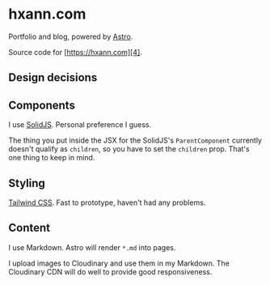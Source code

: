 # hxann.com

Portfolio and blog, powered by [Astro][1].

Source code for [https://hxann.com][4].

## Design decisions

## Components

I use [SolidJS][2]. Personal preference I guess.

The thing you put inside the JSX for the SolidJS's `ParentComponent` currently
doesn't qualify as `children`, so you have to set the `children` prop. That's
one thing to keep in mind.

## Styling

[Tailwind CSS][3]. Fast to prototype, haven't had any problems.

## Content

I use Markdown. Astro will render `*.md` into pages.

I upload images to Cloudinary and use them in my Markdown. The Cloudinary CDN
will do well to provide good responsiveness.

[1]: https://astro.build
[2]: https://www.solidjs.com
[3]: https://tailwindcss.com
[4]: https://hxann.com

